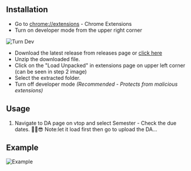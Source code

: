 ## Installation

-   Go to [chrome://extensions](chrome://extensions) - Chrome Extensions
-   Turn on developer mode from the upper right corner

![Turn Dev](https://i.ibb.co/SV7dZMS/turnDev.png)

-   Download the latest release from releases page or [click here](https://github.com//sudonims/vtop-da-deadline/archive/master.zip)
-   Unzip the downloaded file.
-   Click on the "Load Unpacked" in extensions page on upper left corner (can be seen in step 2 image)
-   Select the extracted folder.
-   Turn off developer mode _(Recommended - Protects from malicious extensions)_

## Usage

1) Navigate to DA page on vtop and select Semester - Check the due dates. ✌🏻😎
    Note:let it load first then go to upload the DA...
## Example

![Example](https://i.ibb.co/3zWbR2w/Screenshot-from-2020-08-13-22-11-58.png)
